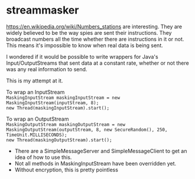 streammasker
============

https://en.wikipedia.org/wiki/Numbers_stations are interesting.
They are widely believed to be the way spies are sent their instructions.
They broadcast numbers all the time whether there are instructions in it or not. This means it's impossible to know when real data is being sent.

I wondered if it would be possible to write wrappers for Java's Input/OutputStreams that sent data at a constant rate, whether or not there was any real information to send.

This is my attempt at it.

To wrap an InputStream<br>
`MaskingInputStream maskingInputStream = new MaskingInputStream(inputStream, 8);`<br>
`new Thread(maskingInputStream).start();`

To wrap an OutputStream<br>
`MaskingOutputStream maskingOutputStream = new MaskingOutputStream(outputStream, 8, new SecureRandom(), 250, TimeUnit.MILLISECONDS);`<br>
`new Thread(maskingOutputStream).start();`

* There are a SimpleMessageServer and SimpleMessageClient to get an idea of how to use this.
* Not all methods in MaskingInputStream have been overridden yet.
* Without encryption, this is pretty pointless
